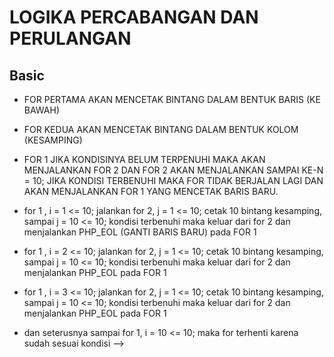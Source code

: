 # LOGIKA PERCABANGAN DAN PERULANGAN

## Basic 

- FOR PERTAMA AKAN MENCETAK BINTANG DALAM BENTUK BARIS (KE BAWAH)
- FOR KEDUA AKAN MENCETAK BINTANG DALAM BENTUK KOLOM (KESAMPING)
- FOR 1 JIKA KONDISINYA BELUM TERPENUHI MAKA AKAN MENJALANKAN FOR 2 DAN FOR 2 AKAN MENJALANKAN SAMPAI KE-N = 10; JIKA KONDISI TERBENUHI MAKA FOR TIDAK BERJALAN LAGI DAN AKAN MENJALANKAN FOR 1 YANG MENCETAK BARIS BARU. 

- for 1 , i = 1 <= 10; jalankan for 2, j = 1 <= 10; cetak 10 bintang kesamping, sampai j = 10 <= 10; kondisi terbenuhi maka keluar dari for 2 dan menjalankan PHP_EOL (GANTI BARIS BARU) pada FOR 1

- for 1 , i = 2 <= 10; jalankan for 2, j = 1 <= 10; cetak 10 bintang kesamping, sampai j = 10 <= 10; kondisi terbenuhi maka keluar dari for 2 dan menjalankan PHP_EOL pada FOR 1

- for 1 , i = 3 <= 10; jalankan for 2, j = 1 <= 10; cetak 10 bintang kesamping, sampai j = 10 <= 10; kondisi terbenuhi maka keluar dari for 2 dan menjalankan PHP_EOL pada FOR 1

- dan seterusnya sampai for 1, i = 10 <= 10; maka for terhenti karena sudah sesuai kondisi
-->